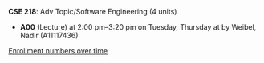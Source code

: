 **CSE 218**: Adv Topic/Software Engineering (4 units)

- **A00** (Lecture) at 2:00 pm–3:20 pm on Tuesday, Thursday at   by Weibel, Nadir (A11117436)

[Enrollment numbers over time](./CSE218.tsv)
